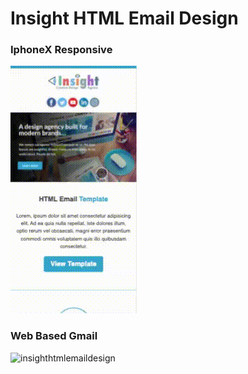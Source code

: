 # Insight HTML Email Design


### IphoneX Responsive
![insighthtmlemaildesign](img/InsightHTMLEmail.gif)

### Web Based Gmail
![insighthtmlemaildesign](img/InsightEmailHTML.gif)
